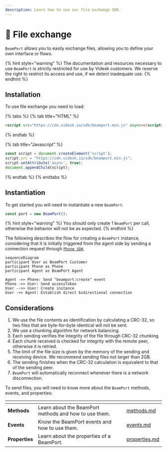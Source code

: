 ```yaml
---
description: Learn how to use our file exchange SDK.
---
```


# 📂 File exchange

`BeamPort` allows you to easily exchange files, allowing you to define your own interface or flows.

{% hint style="warning" %}
The documentation and resources necessary to use `BeamPort` is strictly restricted for use by Videsk customers. We reserve the right to restrict its access and use, if we detect inadequate use.
{% endhint %}

## Installation

To use file exchange you need to load:

{% tabs %}
{% tab title="HTML" %}
```html
<script src="https://cdn.videsk.io/sdk/beamport.min.js" async></script>
```
{% endtab %}

{% tab title="Javascript" %}
```javascript
const script = document.createElement('script');
script.src = "https://cdn.videsk.io/sdk/beamport.min.js";
script.setAttribute('async', true);
document.appendChild(script);
```
{% endtab %}
{% endtabs %}

## Instantiation

To get started you will need to instantiate a new `BeamPort`.

```javascript
const port = new BeamPort();
```

{% hint style="warning" %}
You should only create 1 `BeamPort` per call, otherwise the behavior will not be as expected.
{% endhint %}

The following describes the flow for creating a `BeamPort` instance, considering that it is initially triggered from the agent side by sending a connection request through [`Phone SDK`](../phone/).

```mermaid
sequenceDiagram
participant User as BeamPort Customer
participant Phone as Phone
participant Agent as BeamPort Agent

Agent ->> Phone: Send "beamport:create" event
Phone ->> User: Send accessToken
User -->> User: Create instance
User ->> Agent: Establish direct bidirectional connection
```

## Considerations

1. We use the file contents as identification by calculating a CRC-32, so two files that are byte-for-byte identical will not be sent.
2. We use a chunking algorithm for network balancing.
3. Each sending verifies the integrity of the file through CRC-32 chunking.
4. Each chunk received is checked for integrity with the remote peer, otherwise it is retried.
5. The limit of the file size is given by the memory of the sending and receiving device. We recommend sending files not larger than 2GB.
6. The sending finishes when the CRC-32 calculation is equivalent to that of the sending peer.
7. `BeamPort` will automatically reconnect whenever there is a network disconnection.



To send files, you will need to know more about the `BeamPort` methods, events, and properties:

<table data-view="cards"><thead><tr><th></th><th></th><th></th><th data-hidden data-card-target data-type="content-ref"></th></tr></thead><tbody><tr><td><strong>Methods</strong></td><td>Learn about the BeamPort methods and how to use them.</td><td></td><td><a href="methods.md">methods.md</a></td></tr><tr><td><strong>Events</strong></td><td>Know the BeamPort events and how to use them.</td><td></td><td><a href="events.md">events.md</a></td></tr><tr><td><strong>Properties</strong></td><td>Learn about the properties of a BeamPort.</td><td></td><td><a href="properties.md">properties.md</a></td></tr></tbody></table>